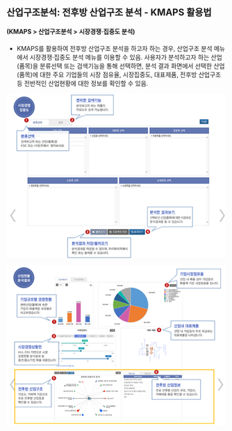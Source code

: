 ## 산업구조분석: 전후방 산업구조 분석 - KMAPS 활용법
#### (KMAPS > 산업구조분석 > 시장경쟁·집중도 분석)

- KMAPS를 활용하여 전후방 산업구조 분석을 하고자 하는 경우, 산업구조 분석 메뉴에서 시장경쟁·집중도 분석 메뉴를 이용할 수 있음. 사용자가 분석하고자 하는 산업(품목)을 분류선택 또는 검색기능을 통해 선택하면, 분석 결과 화면에서 선택한 산업(품목)에 대한 주요 기업들의 시장 점유율, 시장집중도, 대표제품, 전후방 산업구조 등 전반적인 산업현황에 대한 정보를 확인할 수 있음.

![](images/Q8_3_2_1.png)

![](images/Q8_3_2_2.png)
